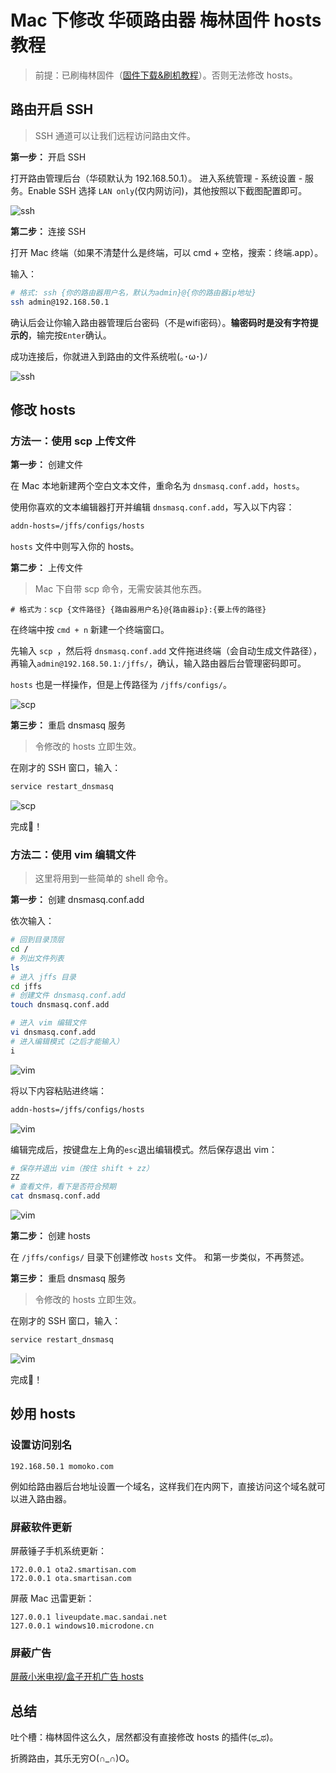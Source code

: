 # Mac 下修改 华硕路由器 梅林固件 hosts 教程

> 前提：已刷梅林固件（[固件下载&刷机教程](https://koolshare.cn/forum.php?mod=forumdisplay&fid=96&filter=typeid&typeid=68&orderby=lastpost)）。否则无法修改 hosts。

## 路由开启 SSH

> SSH 通道可以让我们远程访问路由文件。

**第一步：** 开启 SSH

打开路由管理后台（华硕默认为 192.168.50.1）。
进入系统管理 - 系统设置 - 服务。Enable SSH 选择 `LAN only`(仅内网访问)，其他按照以下截图配置即可。

![ssh](../assets/20190706/ssh_0.png)

**第二步：** 连接 SSH

打开 Mac 终端（如果不清楚什么是终端，可以 cmd + 空格，搜索：终端.app）。

输入：

```bash
# 格式: ssh {你的路由器用户名，默认为admin}@{你的路由器ip地址}
ssh admin@192.168.50.1
```

确认后会让你输入路由器管理后台密码（不是wifi密码）。**输密码时是没有字符提示的**，输完按`Enter`确认。

成功连接后，你就进入到路由的文件系统啦(｡･ω･)ﾉ

![ssh](../assets/20190706/ssh_1.png)

## 修改 hosts

### 方法一：使用 scp 上传文件

**第一步：** 创建文件

在 Mac 本地新建两个空白文本文件，重命名为 `dnsmasq.conf.add`，`hosts`。

使用你喜欢的文本编辑器打开并编辑 `dnsmasq.conf.add`，写入以下内容：

```txt
addn-hosts=/jffs/configs/hosts
```

`hosts` 文件中则写入你的 hosts。

**第二步：** 上传文件

> Mac 下自带 scp 命令，无需安装其他东西。

```
# 格式为：scp {文件路径} {路由器用户名}@{路由器ip}:{要上传的路径}
```

在终端中按 `cmd + n` 新建一个终端窗口。

先输入 `scp `，然后将 `dnsmasq.conf.add` 文件拖进终端（会自动生成文件路径），再输入`admin@192.168.50.1:/jffs/`，确认，输入路由器后台管理密码即可。

`hosts` 也是一样操作，但是上传路径为 `/jffs/configs/`。

![scp](../assets/20190706/scp_0.png)

**第三步：** 重启 dnsmasq 服务

> 令修改的 hosts 立即生效。

在刚才的 SSH 窗口，输入：

```bash
service restart_dnsmasq
```

![scp](../assets/20190706/scp_1.png)

完成🎉！

### 方法二：使用 vim 编辑文件

> 这里将用到一些简单的 shell 命令。

**第一步：** 创建 dnsmasq.conf.add

依次输入：

```bash
# 回到目录顶层
cd /
# 列出文件列表
ls
# 进入 jffs 目录
cd jffs
# 创建文件 dnsmasq.conf.add
touch dnsmasq.conf.add

# 进入 vim 编辑文件
vi dnsmasq.conf.add
# 进入编辑模式（之后才能输入）
i
```
![vim](../assets/20190706/vim_0.png)

将以下内容粘贴进终端：

```txt
addn-hosts=/jffs/configs/hosts
```

![vim](../assets/20190706/vim_1.png)

编辑完成后，按键盘左上角的`esc`退出编辑模式。然后保存退出 vim：

```bash
# 保存并退出 vim（按住 shift + zz）
ZZ
# 查看文件，看下是否符合预期
cat dnsmasq.conf.add
```

![vim](../assets/20190706/vim_2.png)

**第二步：** 创建 hosts

在 `/jffs/configs/` 目录下创建修改 `hosts` 文件。
和第一步类似，不再赘述。

**第三步：** 重启 dnsmasq 服务

> 令修改的 hosts 立即生效。

在刚才的 SSH 窗口，输入：

```bash
service restart_dnsmasq
```

![vim](../assets/20190706/vim_3.png)

完成🎉！

## 妙用 hosts

### 设置访问别名

```
192.168.50.1 momoko.com
```

例如给路由器后台地址设置一个域名，这样我们在内网下，直接访问这个域名就可以进入路由器。

### 屏蔽软件更新

屏蔽锤子手机系统更新：

```
172.0.0.1 ota2.smartisan.com
172.0.0.1 ota.smartisan.com
```

屏蔽 Mac 迅雷更新：

```
127.0.0.1 liveupdate.mac.sandai.net
127.0.0.1 windows10.microdone.cn
```

### 屏蔽广告

[屏蔽小米电视/盒子开机广告 hosts](https://gist.github.com/itspig/e22bd240cff35fbb4b29fafd2539de27)

## 总结

吐个槽：梅林固件这么久，居然都没有直接修改 hosts 的插件(ಥ_ಥ)。

折腾路由，其乐无穷O(∩_∩)O。

